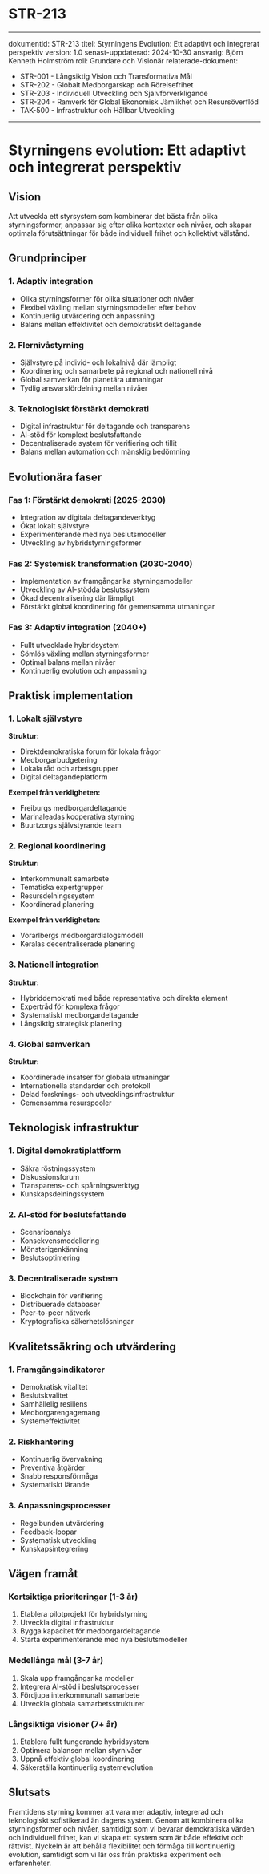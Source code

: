 # STR-213
---
dokumentid: STR-213
titel: Styrningens Evolution: Ett adaptivt och integrerat perspektiv
version: 1.0
senast-uppdaterad: 2024-10-30
ansvarig: Björn Kenneth Holmström
roll: Grundare och Visionär
relaterade-dokument:
- STR-001 - Långsiktig Vision och Transformativa Mål
- STR-202 - Globalt Medborgarskap och Rörelsefrihet
- STR-203 - Individuell Utveckling och Självförverkligande
- STR-204 - Ramverk för Global Ekonomisk Jämlikhet och Resursöverflöd
- TAK-500 - Infrastruktur och Hållbar Utveckling
---

# Styrningens evolution: Ett adaptivt och integrerat perspektiv

## Vision
Att utveckla ett styrsystem som kombinerar det bästa från olika styrningsformer, anpassar sig efter olika kontexter och nivåer, och skapar optimala förutsättningar för både individuell frihet och kollektivt välstånd.

## Grundprinciper

### 1. Adaptiv integration
- Olika styrningsformer för olika situationer och nivåer
- Flexibel växling mellan styrningsmodeller efter behov
- Kontinuerlig utvärdering och anpassning
- Balans mellan effektivitet och demokratiskt deltagande

### 2. Flernivåstyrning
- Självstyre på individ- och lokalnivå där lämpligt
- Koordinering och samarbete på regional och nationell nivå
- Global samverkan för planetära utmaningar
- Tydlig ansvarsfördelning mellan nivåer

### 3. Teknologiskt förstärkt demokrati
- Digital infrastruktur för deltagande och transparens
- AI-stöd för komplext beslutsfattande
- Decentraliserade system för verifiering och tillit
- Balans mellan automation och mänsklig bedömning

## Evolutionära faser

### Fas 1: Förstärkt demokrati (2025-2030)
- Integration av digitala deltagandeverktyg
- Ökat lokalt självstyre
- Experimenterande med nya beslutsmodeller
- Utveckling av hybridstyrningsformer

### Fas 2: Systemisk transformation (2030-2040)
- Implementation av framgångsrika styrningsmodeller
- Utveckling av AI-stödda beslutssystem
- Ökad decentralisering där lämpligt
- Förstärkt global koordinering för gemensamma utmaningar

### Fas 3: Adaptiv integration (2040+)
- Fullt utvecklade hybridsystem
- Sömlös växling mellan styrningsformer
- Optimal balans mellan nivåer
- Kontinuerlig evolution och anpassning

## Praktisk implementation

### 1. Lokalt självstyre
**Struktur:**
- Direktdemokratiska forum för lokala frågor
- Medborgarbudgetering
- Lokala råd och arbetsgrupper
- Digital deltagandeplatform

**Exempel från verkligheten:**
- Freiburgs medborgardeltagande
- Marinaleadas kooperativa styrning
- Buurtzorgs självstyrande team

### 2. Regional koordinering
**Struktur:**
- Interkommunalt samarbete
- Tematiska expertgrupper
- Resursdelningssystem
- Koordinerad planering

**Exempel från verkligheten:**
- Vorarlbergs medborgardialogsmodell
- Keralas decentraliserade planering

### 3. Nationell integration
**Struktur:**
- Hybriddemokrati med både representativa och direkta element
- Expertråd för komplexa frågor
- Systematiskt medborgardeltagande
- Långsiktig strategisk planering

### 4. Global samverkan
**Struktur:**
- Koordinerade insatser för globala utmaningar
- Internationella standarder och protokoll
- Delad forsknings- och utvecklingsinfrastruktur
- Gemensamma resurspooler

## Teknologisk infrastruktur

### 1. Digital demokratiplattform
- Säkra röstningssystem
- Diskussionsforum
- Transparens- och spårningsverktyg
- Kunskapsdelningssystem

### 2. AI-stöd för beslutsfattande
- Scenarioanalys
- Konsekvensmodellering
- Mönsterigenkänning
- Beslutsoptimering

### 3. Decentraliserade system
- Blockchain för verifiering
- Distribuerade databaser
- Peer-to-peer nätverk
- Kryptografiska säkerhetslösningar

## Kvalitetssäkring och utvärdering

### 1. Framgångsindikatorer
- Demokratisk vitalitet
- Beslutskvalitet
- Samhällelig resiliens
- Medborgarengagemang
- Systemeffektivitet

### 2. Riskhantering
- Kontinuerlig övervakning
- Preventiva åtgärder
- Snabb responsförmåga
- Systematiskt lärande

### 3. Anpassningsprocesser
- Regelbunden utvärdering
- Feedback-loopar
- Systematisk utveckling
- Kunskapsintegrering

## Vägen framåt

### Kortsiktiga prioriteringar (1-3 år)
1. Etablera pilotprojekt för hybridstyrning
2. Utveckla digital infrastruktur
3. Bygga kapacitet för medborgardeltagande
4. Starta experimenterande med nya beslutsmodeller

### Medellånga mål (3-7 år)
1. Skala upp framgångsrika modeller
2. Integrera AI-stöd i beslutsprocesser
3. Fördjupa interkommunalt samarbete
4. Utveckla globala samarbetsstrukturer

### Långsiktiga visioner (7+ år)
1. Etablera fullt fungerande hybridsystem
2. Optimera balansen mellan styrnivåer
3. Uppnå effektiv global koordinering
4. Säkerställa kontinuerlig systemevolution

## Slutsats
Framtidens styrning kommer att vara mer adaptiv, integrerad och teknologiskt sofistikerad än dagens system. Genom att kombinera olika styrningsformer och nivåer, samtidigt som vi bevarar demokratiska värden och individuell frihet, kan vi skapa ett system som är både effektivt och rättvist. Nyckeln är att behålla flexibilitet och förmåga till kontinuerlig evolution, samtidigt som vi lär oss från praktiska experiment och erfarenheter.
